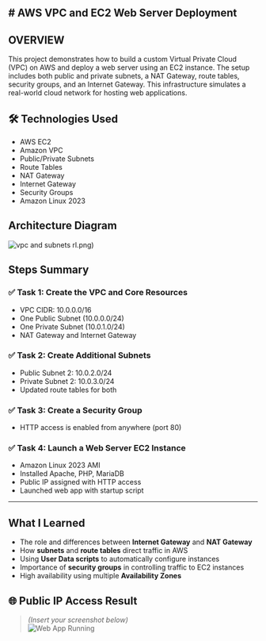 ## # AWS VPC and EC2 Web Server Deployment

## OVERVIEW
This project demonstrates how to build a custom Virtual Private Cloud (VPC) on AWS and deploy a web server using an EC2 instance. The setup includes both public and private subnets, a NAT Gateway, route tables, security groups, and an Internet Gateway. This infrastructure simulates a real-world cloud network for hosting web applications.

## 🛠️ Technologies Used
- AWS EC2
- Amazon VPC
- Public/Private Subnets
- Route Tables
- NAT Gateway
- Internet Gateway
- Security Groups
- Amazon Linux 2023

## Architecture Diagram
![vpc and subnets](https://github.com/user-attachments/assets/af154a67-1c63-4e62-928f-fb687433a318)
rl.png)


## Steps Summary

### ✅ Task 1: Create the VPC and Core Resources
- VPC CIDR: 10.0.0.0/16
- One Public Subnet (10.0.0.0/24)
- One Private Subnet (10.0.1.0/24)
- NAT Gateway and Internet Gateway

### ✅ Task 2: Create Additional Subnets
- Public Subnet 2: 10.0.2.0/24
- Private Subnet 2: 10.0.3.0/24
- Updated route tables for both

### ✅ Task 3: Create a Security Group
- HTTP access is enabled from anywhere (port 80)

### ✅ Task 4: Launch a Web Server EC2 Instance
- Amazon Linux 2023 AMI
- Installed Apache, PHP, MariaDB
- Public IP assigned with HTTP access
- Launched web app with startup script

---
## What I Learned
- The role and differences between **Internet Gateway** and **NAT Gateway**
- How **subnets** and **route tables** direct traffic in AWS
- Using **User Data scripts** to automatically configure instances
- Importance of **security groups** in controlling traffic to EC2 instances
- High availability using multiple **Availability Zones**

## 🌐 Public IP Access Result

> *(Insert your screenshot below)*  
![Web App Running](screenshots/ec2-web-page.png)

